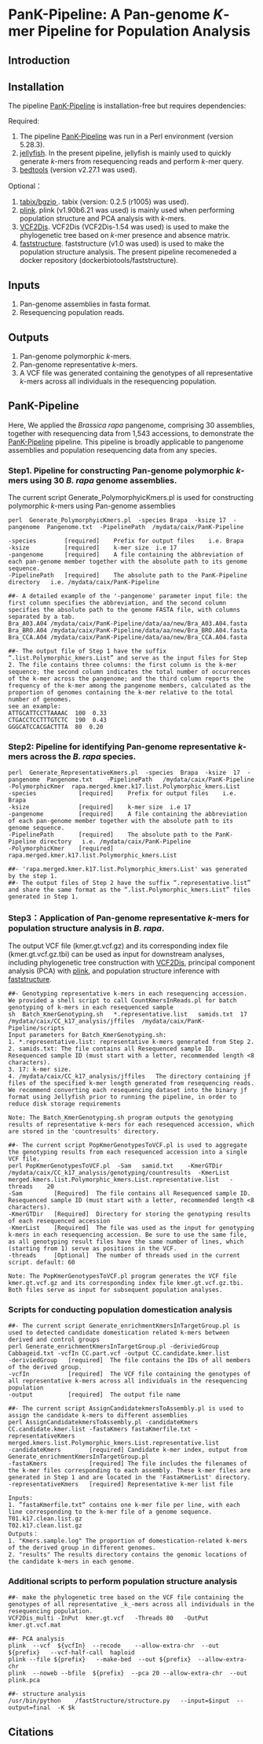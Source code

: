 # PanK-Pipeline: A Pan-genome _K_-mer Pipeline for Population Analysis

## Introduction

## Installation
The pipeline [PanK-Pipeline](https://github.com/caixu0518/PanK-Pipeline) is installation-free but requires dependencies: 

Required:
1. The pipeline [PanK-Pipeline](https://github.com/caixu0518/PanK-Pipeline) was run in a Perl environment (version 5.28.3). 
2. [jellyfish](https://github.com/gmarcais/Jellyfish). In the present pipeline, jellyfish is mainly used to quickly generate _k_-mers from resequencing reads and perform _k_-mer query.
3. [bedtools](https://github.com/arq5x/bedtools2) (version v2.27.1 was used).

Optional：
1. [tabix/bgzip ](https://sourceforge.net/projects/samtools/files/tabix/). tabix (version: 0.2.5 (r1005) was used).
2. [plink](https://www.cog-genomics.org/plink2/). plink (v1.90b6.21 was used) is mainly used when performing population structure and PCA analysis with _k_-mers.
3. [VCF2Dis](https://doi.org/10.1093/gigascience/giaf032). VCF2Dis (VCF2Dis-1.54 was used) is used to make the phylogenetic tree based on _k_-mer presence and absence matrix.
4. [faststructure](https://github.com/rajanil/fastStructure). faststructure (v1.0 was used) is used to make the population structure analysis. The present pipeline recomeneded a docker repository (dockerbiotools/faststructure).   

## Inputs
1. Pan-genome assemblies in fasta format.
2. Resequencing population reads.

## Outputs
1. Pan-genome polymorphic _k_-mers.
2. Pan-genome representative _k_-mers.
3. A VCF file was generated containing the genotypes of all representative _k_-mers across all individuals in the resequencing population.

## PanK-Pipeline
Here, We applied the _Brassica rapa_ pangenome, comprising 30 assemblies, together with resequencing data from 1,543 accessions, to demonstrate the [PanK-Pipeline](https://github.com/caixu0518/PanK-Pipeline) pipeline. This pipeline is broadly applicable to pangenome assemblies and population resequencing data from any species.

### Step1. Pipeline for constructing Pan-genome polymorphic _k_-mers using 30 _B. rapa_ genome assemblies.
The current script Generate_PolymorphyicKmers.pl is used for constructing polymorphic _k_-mers using Pan-genome assemblies
```
perl  Generate_PolymorphyicKmers.pl  -species Brapa  -ksize 17  -pangenome  Pangenome.txt  -PipelinePath  /mydata/caix/PanK-Pipeline

-species        [required]    Prefix for output files    i.e. Brapa
-ksize          [required]    k-mer size  i.e 17
-pangenome      [required]    A file containing the abbreviation of each pan-genome member together with the absolute path to its genome sequence.
-PipelinePath   [required]    The absolute path to the PanK-Pipeline directory   i.e. /mydata/caix/PanK-Pipeline

##- A detailed example of the '-pangenome' parameter input file: the first column specifies the abbreviation, and the second column specifies the absolute path to the genome FASTA file, with columns separated by a tab.
Bra_A03.A04	/mydata/caix/PanK-Pipeline/data/aa/new/Bra_A03.A04.fasta
Bra_BRO.A04	/mydata/caix/PanK-Pipeline/data/aa/new/Bra_BRO.A04.fasta
Bra_CCA.A04	/mydata/caix/PanK-Pipeline/data/aa/new/Bra_CCA.A04.fasta

##- The output file of Step 1 have the suffix “.list.Polymorphic_kmers.List” and serve as the input files for Step 2. The file contains three columns: the first column is the k-mer sequence; the second column indicates the total number of occurrences of the k-mer across the pangenome; and the third column reports the frequency of the k-mer among the pangenome members, calculated as the proportion of genomes containing the k-mer relative to the total number of genomes.
see an example:
ATTGCATTCCTTAAAAC  100  0.33
CTGACCTCCTTTGTCTC  190  0.43
GGGCATCCACGACTTTA  80  0.20
```

### Step2: Pipeline for identifying Pan-genome representative _k_-mers across the _B. rapa_ species.
```
perl  Generate_RepresentativeKmers.pl  -species  Brapa  -ksize  17  -pangenome  Pangenome.txt    -PipelinePath   /mydata/caix/PanK-Pipeline   -PolymorphicKmer  rapa.merged.kmer.k17.list.Polymorphic_kmers.List
-species            [required]    Prefix for output files    i.e. Brapa
-ksize              [required]    k-mer size  i.e 17
-pangenome          [required]    A file containing the abbreviation of each pan-genome member together with the absolute path to its genome sequence.
-PipelinePath       [required]    The absolute path to the PanK-Pipeline directory   i.e. /mydata/caix/PanK-Pipeline
-PolymorphicKmer    [required]    rapa.merged.kmer.k17.list.Polymorphic_kmers.List

##- 'rapa.merged.kmer.k17.list.Polymorphic_kmers.List' was generated by the step 1.
##- The output files of Step 2 have the suffix “.representative.list” and share the same format as the “.list.Polymorphic_kmers.List” files generated in Step 1.

```
### Step3：Application of Pan-genome representative _k_-mers for population structure analysis in _B. rapa_.
The output VCF file (kmer.gt.vcf.gz) and its corresponding index file (kmer.gt.vcf.gz.tbi) can be used as input for downstream analyses, including phylogenetic tree construction with [VCF2Dis](https://doi.org/10.1093/gigascience/giaf032), principal component analysis (PCA) with [plink](https://www.cog-genomics.org/plink2/), and population structure inference with [faststructure](https://github.com/rajanil/fastStructure).

```
##- Genotyping representative k-mers in each resequencing accession. We provided a shell script to call CountKmersInReads.pl for batch genotyping of k-mers in each resequenced sample
sh  Batch_KmerGenotyping.sh   *.representative.list   samids.txt  17  /mydata/caix/CC_k17_analysis/jffiles  /mydata/caix/PanK-Pipeline/scripts
Input parameters for Batch_KmerGenotyping.sh:
1. *.representative.list: representative k-mers generated from Step 2.
2. samids.txt: The file contains all Resequenced sample ID. Resequenced sample ID (must start with a letter, recommended length <8 characters).
3. 17: k-mer size.
4. /mydata/caix/CC_k17_analysis/jffiles   The directory containing jf files of the specified k-mer length generated from resequencing reads. We recommend converting each resequencing dataset into the binary jf format using Jellyfish prior to running the pipeline, in order to reduce disk storage requirements

Note: The Batch_KmerGenotyping.sh program outputs the genotyping results of representative k-mers for each resequenced accession, which are stored in the 'countresults' directory.

##- The current script PopKmerGenotypesToVCF.pl is used to aggregate the genotyping results from each resequenced accession into a single VCF file.
perl PopKmerGenotypesToVCF.pl  -Sam   samid.txt    -KmerGTDir  /mydata/caix/CC_k17_analysis/genotyping/countresults  -KmerList  merged.kmers.list.Polymorphic_kmers.List.representative.list   -threads    20
-Sam         [Required]  The file contains all Resequenced sample ID. Resequenced sample ID (must start with a letter, recommended length <8 characters).
-KmerGTDir   [Required]  Directory for storing the genotyping results of each resequenced accession
-KmerList    [Required]  The file was used as the input for genotyping k-mers in each resequencing accession. Be sure to use the same file, as all genotyping result files have the same number of lines, which (starting from 1) serve as positions in the VCF.
-threads     [Optional]  The number of threads used in the current script. default: 60

Note: The PopKmerGenotypesToVCF.pl program generates the VCF file kmer.gt.vcf.gz and its corresponding index file kmer.gt.vcf.gz.tbi. Both files serve as input for subsequent population analyses.

```

### Scripts for conducting population domestication analysis
```
##- The current script Generate_enrichmentKmersInTargetGroup.pl is used to detected candidate domestication related k-mers between derived and control groups   
perl Generate_enrichmentKmersInTargetGroup.pl -deriviedGroup Cabbageid.txt -vcfIn CC.part.vcf -output CC.candidate.kmer.list
-deriviedGroup   [required]  The file contains the IDs of all members of the derived group.
-vcfIn           [required]  The VCF file containing the genotypes of all representative k-mers across all individuals in the resequencing population
-output          [required]  The output file name

##- The current script AssignCandidatekmersToAssembly.pl is used to  assign the candidate k-mers to different assemblies
perl AssignCandidatekmersToAssembly.pl -candidateKmers CC.candidate.kmer.list -fastaKmers fastaKmerfile.txt -representativeKmers merged.kmers.list.Polymorphic_kmers.List.representative.list
-candidateKmers        [required] Candidate k-mer index, output from  Generate_enrichmentKmersInTargetGroup.pl
-fastaKmers            [required] The file includes the filenames of the k-mer files corresponding to each assembly. These k-mer files are generated in Step 1 and are located in the 'FastaKmerList' directory.
-representativeKmers   [required] Representative k-mer list file

Inputs:
1. ”fastaKmerfile.txt“ contains one k-mer file per line, with each line corresponding to the k-mer file of a genome sequence.
T01.k17.clean.list.gz
T02.k17.clean.list.gz
Outputs：
1. "Kmers.sample.log" The proportion of domestication-related k-mers of the derived group in different genomes.
2. "results" The results directory contains the genomic locations of the candidate k-mers in each genome.

```

### Additional scripts to perform population structure analysis
```
##- make the phylogenetic tree based on the VCF file containing the genotypes of all representative _k_-mers across all individuals in the resequencing population.
VCF2Dis_multi -InPut  kmer.gt.vcf   -Threads 80   -OutPut  kmer.gt.vcf.mat

##- PCA analysis
plink  --vcf  ${vcfIn}  --recode    --allow-extra-chr  --out  ${prefix}   --vcf-half-call  haploid
plink --file ${prefix}   --make-bed  --out ${prefix}  --allow-extra-chr
plink  --noweb --bfile  ${prefix}  --pca 20 --allow-extra-chr  --out plink.pca

##- structure analysis
/usr/bin/python    /fastStructure/structure.py   --input=$input  --output=final  -K $k

```

## Citations


